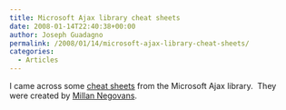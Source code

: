 ```yaml
---
title: Microsoft Ajax library cheat sheets
date: 2008-01-14T22:40:38+00:00
author: Joseph Guadagno
permalink: /2008/01/14/microsoft-ajax-library-cheat-sheets/
categories:
  - Articles
---
```

I came across some [cheat sheets](http://aspnetresources.com/blog/ms_ajax_cheat_sheets_batch2.aspx) from the Microsoft Ajax library.  They were created by [Millan Negovans](http://aspnetresources.com/blog/default.aspx).